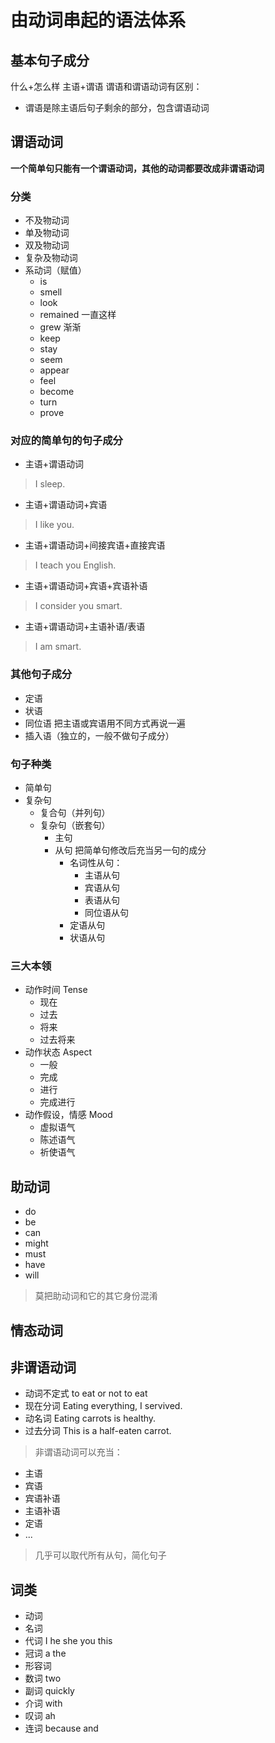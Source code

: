 # 由动词串起的语法体系

## 基本句子成分
什么+怎么样
主语+谓语
谓语和谓语动词有区别：
- 谓语是除主语后句子剩余的部分，包含谓语动词

## 谓语动词
**一个简单句只能有一个谓语动词，其他的动词都要改成非谓语动词**
### 分类
- 不及物动词
- 单及物动词
- 双及物动词
- 复杂及物动词
- 系动词（赋值）
    - is
    - smell
    - look
    - remained 一直这样
    - grew 渐渐
    - keep
    - stay
    - seem
    - appear
    - feel
    - become
    - turn
    - prove

### 对应的简单句的句子成分
- 主语+谓语动词
> I sleep.
- 主语+谓语动词+宾语
> I like you.
- 主语+谓语动词+间接宾语+直接宾语
> I teach you English.
- 主语+谓语动词+宾语+宾语补语
> I consider you smart.
- 主语+谓语动词+主语补语/表语
> I am smart.
### 其他句子成分
- 定语
- 状语
- 同位语 把主语或宾语用不同方式再说一遍
- 插入语（独立的，一般不做句子成分）
### 句子种类
- 简单句
- 复杂句
    - 复合句（并列句）
    - 复杂句（嵌套句）
        - 主句
        - 从句 把简单句修改后充当另一句的成分
            - 名词性从句：
                - 主语从句
                - 宾语从句
                - 表语从句
                - 同位语从句
            - 定语从句
            - 状语从句
### 三大本领
- 动作时间 Tense
    - 现在
    - 过去
    - 将来
    - 过去将来
- 动作状态 Aspect
    - 一般
    - 完成
    - 进行
    - 完成进行
- 动作假设，情感 Mood
    - 虚拟语气
    - 陈述语气
    - 祈使语气

## 助动词
- do
- be
- can
- might
- must
- have
- will
> 莫把助动词和它的其它身份混淆

## 情态动词

## 非谓语动词
- 动词不定式
to eat or not to eat
- 现在分词
Eating everything, I servived.
- 动名词
Eating carrots is healthy.
- 过去分词
This is a half-eaten carrot.
> 非谓语动词可以充当：
- 主语
- 宾语
- 宾语补语
- 主语补语
- 定语
- ...
> 几乎可以取代所有从句，简化句子

## 词类
- 动词
- 名词
- 代词 I he she you this 
- 冠词 a the
- 形容词
- 数词 two
- 副词 quickly
- 介词 with
- 叹词 ah
- 连词 because and
